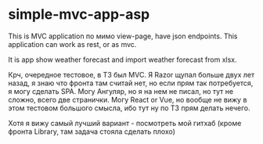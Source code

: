 # simple-mvc-app-asp

This is MVC application по мимо view-page, have json endpoints. 
This application can work as rest, or as mvc.

It is app show weather forecast and import weather forecast from xlsx.

Крч, очередное тестовое, в ТЗ был MVC. Я Razor щупал больше двух лет назад, я знаю что фронта там считай нет, но если прям так потребуется, я могу сделать SPA.
Могу Ангуляр, но я на нем не писал, но тут не сложно, всего две странички.
Могу React or Vue, но вообще не вижу в этом тестовом большого смысла, ибо тут ну по ТЗ прям делать нечего.

Хотя я вижу самый лучший вариант - посмотреть мой гитхаб (кроме фронта Library, там задача стояла сделать плохо)